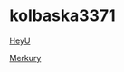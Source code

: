 # kolbaska3371
[HeyU](kolbaska3371.github.io/HeyU%20original "Мой первый сайт")

[Merkury](kolbaska3371.github.io/src "Мой первый сайт")
